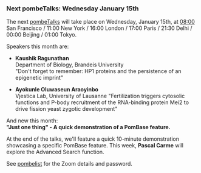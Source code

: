 ### Next pombeTalks: Wednesday January 15th
<!-- pombase_flags: frontpage -->
<!-- newsfeed_thumbnail: PombeTalks32px.png -->

The next [pombeTalks](https://evonuclab.org/pombetalks) will take
place on Wednesday, January 15th, at [08:00](https://everytimezone.com/s/0d8dfbff)
San Francisco / 11:00 New York / 16:00 London / 17:00 Paris / 21:30
Delhi / 00:00 Beijing / 01:00 Tokyo.

Speakers this month are:

  - **Kaushik Ragunathan** \
    Department of Biology, Brandeis University \
    "Don't forget to remember: HP1 proteins and the persistence of an
    epigenetic imprint"

  - **Ayokunle Oluwaseun Araoyinbo** \
    Vjestica Lab, University of Lausanne
    "Fertilization triggers cytosolic functions and P-body recruitment
    of the RNA-binding protein Mei2 to drive fission yeast zygotic
    development"

And new this month: \
**"Just one thing" - A quick demonstration of a PomBase feature.**

At the end of the talks, we'll feature a quick 10-minute demonstration
showcasing a specific PomBase feature. This week, **Pascal Carme**
will explore the Advanced Search function.

See [pombelist](https://lists.cam.ac.uk/sympa/info/ucam-pombelist) for
the Zoom details and password.
